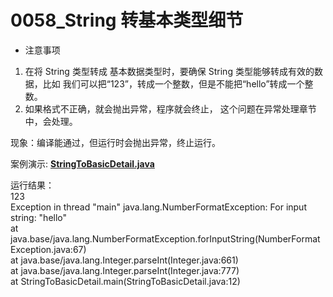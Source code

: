 # 0058_String 转基本类型细节

- 注意事项

1. 在将 String 类型转成 基本数据类型时，要确保 String 类型能够转成有效的数据，比如 我们可以把“123”，转成一个整数，但是不能把“hello”转成一个整数。
2. 如果格式不正确，就会抛出异常，程序就会终止， 这个问题在异常处理章节中，会处理。

现象：编译能通过，但运行时会抛出异常，终止运行。

案例演示: **[StringToBasicDetail.java](https://github.com/ZZHow1024/Notes_on_the_Course_of_Han_Shunping_Gradually_Learning_Java/blob/main/Chapter03_%E5%8F%98%E9%87%8F/0058_String%E8%BD%AC%E5%9F%BA%E6%9C%AC%E7%B1%BB%E5%9E%8B%E7%BB%86%E8%8A%82/StringToBasicDetail.java)**

运行结果：  
123  
Exception in thread "main" java.lang.NumberFormatException: For input string: "hello"  
 at java.base/java.lang.NumberFormatException.forInputString(NumberFormatException.java:67)  
 at java.base/java.lang.Integer.parseInt(Integer.java:661)  
 at java.base/java.lang.Integer.parseInt(Integer.java:777)  
 at StringToBasicDetail.main(StringToBasicDetail.java:12)
